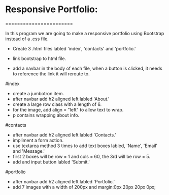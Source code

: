 # Responsive Portfolio:
=======================

In this program we are going to make a responsive portfolio using 
Bootstrap instead of a .css file.

* Create 3 .html files labled 'index', 'contacts' and 'portfolio.'
 
* link bootstrap to html file.

* add a navbar in the body of each file, when a button is clicked,
 it needs to reference the link it will reroute to.

#index

* create a jumbotron item.
* after navbar add h2 aligned left labled 'About.'
* create a large row class with a length of 6.
* for the image, add align = "left" to allow text to wrap.
* p contains wrapping about info.

#contacts

* after navbar add h2 aligned left labled 'Contacts.'
* impliment a form action.
* use textarea method 3 times to add text boxes labled,
 'Name', 'Email' and 'Message.'
* first 2 boxes will be row = 1 and cols = 60, the 3rd will be row = 5.
* add and input button labled 'Submit.'

#portfolio

* after navbar add h2 aligned left labled 'Portfolio.'
* add 7 images with a width of 200px and margin:0px 20px 20px 0px;